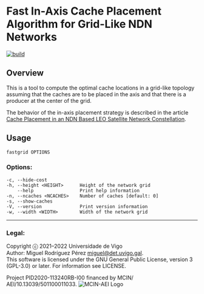 Fast In-Axis Cache Placement Algorithm for Grid-Like NDN Networks 
===

[![build](https://github.com/ICARUS-ICN/fastgridcache/actions/workflows/build.yml/badge.svg)](https://github.com/ICARUS-ICN/fastgridcache/actions/workflows/build.yml)

Overview
---

This is a tool to compute the optimal cache locations in a grid-like topology assuming 
that the caches are to be placed in the axis and that there is a producer at the center
of the grid.

The behavior of the in-axis placement strategy is described in the article
[Cache Placement in an NDN Based LEO Satellite Network
Constellation](https://doi.org/10.1109/TAES.2022.3227530).

Usage
---

    fastgrid OPTIONS

### Options:


    -c, --hide-cost
    -h, --height <HEIGHT>      Height of the network grid
        --help                 Print help information
    -n, --ncaches <NCACHES>    Number of caches [default: 0]
    -s, --show-caches
    -V, --version              Print version information
    -w, --width <WIDTH>        Width of the network grid


---
### Legal:
Copyright ⓒ 2021–2022 Universidade de Vigo<br>
Author: Miguel Rodríguez Pérez <miguel@det.uvigo.gal>.<br>
This software is licensed under the GNU General Public License, version 3 (GPL-3.0) or later. For information see LICENSE.


Project PID2020-113240RB-I00 financed by MCIN/ AEI/10.13039/501100011033.
![MCIN-AEI Logo](https://icarus.det.uvigo.es/assets/img/logo-mcin-aei.png)
